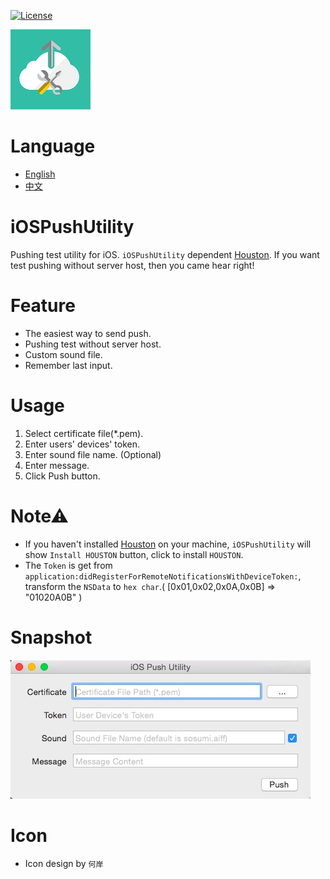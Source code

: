 [![License](https://img.shields.io/badge/license-MIT-green.svg?style=flat)](http://opensource.org/licenses/MIT)

![](design/icon/128.png)

# Language
* [English](README.md)
* [中文](doc/README_zh.md)

# iOSPushUtility
Pushing test utility for iOS. `iOSPushUtility` dependent [Houston](https://github.com/nomad/Houston). If you want test pushing without server host, then you came hear right!

# Feature
* The easiest way to send push.
* Pushing test without server host.
* Custom sound file.
* Remember last input.

# Usage
1. Select certificate file(*.pem).
2. Enter users' devices' token.
3. Enter sound file name. (Optional)
4. Enter message.
5. Click Push button.

# Note⚠
* If you haven't installed [Houston](https://github.com/nomad/Houston) on your machine, `iOSPushUtility` will show `Install HOUSTON` button, click to install `HOUSTON`.
* The `Token` is get from `application:didRegisterForRemoteNotificationsWithDeviceToken:`, transform the `NSData` to `hex char`.( [0x01,0x02,0x0A,0x0B] => "01020A0B" )

# Snapshot
![](doc/snapshot/UI.png)

# Icon
* Icon design by `何岸`
